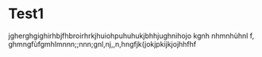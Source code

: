 # Test1

jgherghgighirhbjfhbroirhrkjhuiohpuhuhukjbhhjughnihojo
kgnh
nhmnhùhnl
f,
ghmngfùfgmhlmnnn;;nnn;gnl,nj,,n,hngfjk(jokjpkijkjojhhfhf